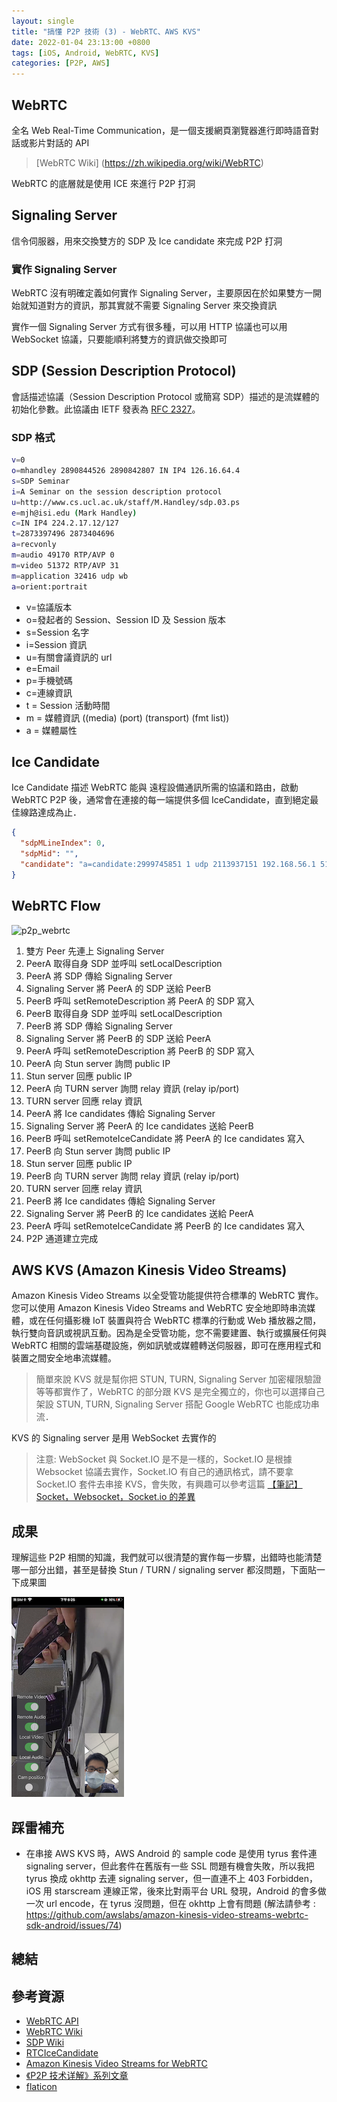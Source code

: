 ```yaml
---
layout: single
title: "搞懂 P2P 技術 (3) - WebRTC、AWS KVS"
date: 2022-01-04 23:13:00 +0800
tags: [iOS, Android, WebRTC, KVS]
categories: [P2P, AWS]
---
```


## WebRTC

全名 Web Real-Time Communication，是一個支援網頁瀏覽器進行即時語音對話或影片對話的 API

> [WebRTC Wiki] (<https://zh.wikipedia.org/wiki/WebRTC>)

WebRTC 的底層就是使用 ICE 來進行 P2P 打洞

## Signaling Server

信令伺服器，用來交換雙方的 SDP 及 Ice candidate 來完成 P2P 打洞

### 實作 Signaling Server

WebRTC 沒有明確定義如何實作 Signaling Server，主要原因在於如果雙方一開始就知道對方的資訊，那其實就不需要 Signaling Server 來交換資訊

實作一個 Signaling Server 方式有很多種，可以用 HTTP 協議也可以用 WebSocket 協議，只要能順利將雙方的資訊做交換即可

## SDP (Session Description Protocol)

會話描述協議（Session Description Protocol 或簡寫 SDP）描述的是流媒體的初始化參數。此協議由 IETF 發表為 [RFC 2327](https://datatracker.ietf.org/doc/html/rfc2327)。

### SDP 格式

```bash
v=0
o=mhandley 2890844526 2890842807 IN IP4 126.16.64.4
s=SDP Seminar
i=A Seminar on the session description protocol
u=http://www.cs.ucl.ac.uk/staff/M.Handley/sdp.03.ps
e=mjh@isi.edu (Mark Handley)
c=IN IP4 224.2.17.12/127
t=2873397496 2873404696
a=recvonly
m=audio 49170 RTP/AVP 0
m=video 51372 RTP/AVP 31
m=application 32416 udp wb
a=orient:portrait
```

- v=協議版本
- o=發起者的 Session、Session ID 及 Session 版本
- s=Session 名字
- i=Session 資訊
- u=有關會議資訊的 url
- e=Email
- p=手機號碼
- c=連線資訊
- t = Session 活動時間
- m = 媒體資訊 ((media) (port) (transport) (fmt list))
- a = 媒體屬性

## Ice Candidate

Ice Candidate 描述 WebRTC 能與 遠程設備通訊所需的協議和路由，啟動 WebRTC P2P 後，通常會在連接的每一端提供多個 IceCandidate，直到絕定最佳線路達成為止．

```json
{
  "sdpMLineIndex": 0,
  "sdpMid": "",
  "candidate": "a=candidate:2999745851 1 udp 2113937151 192.168.56.1 51411 typ host generation 0"
}
```

## WebRTC Flow

![p2p_webrtc](/blog/assets/images/p2p_webrtc.png)

1. 雙方 Peer 先連上 Signaling Server
2. PeerA 取得自身 SDP 並呼叫 setLocalDescription
3. PeerA 將 SDP 傳給 Signaling Server
4. Signaling Server 將 PeerA 的 SDP 送給 PeerB
5. PeerB 呼叫 setRemoteDescription 將 PeerA 的 SDP 寫入
6. PeerB 取得自身 SDP 並呼叫 setLocalDescription
7. PeerB 將 SDP 傳給 Signaling Server
8. Signaling Server 將 PeerB 的 SDP 送給 PeerA
9. PeerA 呼叫 setRemoteDescription 將 PeerB 的 SDP 寫入
10. PeerA 向 Stun server 詢問 public IP
11. Stun server 回應 public IP
12. PeerA 向 TURN server 詢問 relay 資訊 (relay ip/port)
13. TURN server 回應 relay 資訊
14. PeerA 將 Ice candidates 傳給 Signaling Server
15. Signaling Server 將 PeerA 的 Ice candidates 送給 PeerB
16. PeerB 呼叫 setRemoteIceCandidate 將 PeerA 的 Ice candidates 寫入
17. PeerB 向 Stun server 詢問 public IP
18. Stun server 回應 public IP
19. PeerB 向 TURN server 詢問 relay 資訊 (relay ip/port)
20. TURN server 回應 relay 資訊
21. PeerB 將 Ice candidates 傳給 Signaling Server
22. Signaling Server 將 PeerB 的 Ice candidates 送給 PeerA
23. PeerA 呼叫 setRemoteIceCandidate 將 PeerB 的 Ice candidates 寫入
24. P2P 通道建立完成

## AWS KVS (Amazon Kinesis Video Streams)

Amazon Kinesis Video Streams 以全受管功能提供符合標準的 WebRTC 實作。您可以使用 Amazon Kinesis Video Streams and WebRTC 安全地即時串流媒體，或在任何攝影機 IoT 裝置與符合 WebRTC 標準的行動或 Web 播放器之間，執行雙向音訊或視訊互動。因為是全受管功能，您不需要建置、執行或擴展任何與 WebRTC 相關的雲端基礎設施，例如訊號或媒體轉送伺服器，即可在應用程式和裝置之間安全地串流媒體。

> 簡單來說 KVS 就是幫你把 STUN, TURN, Signaling Server 加密權限驗證等等都實作了，WebRTC 的部分跟 KVS 是完全獨立的，你也可以選擇自己架設 STUN, TURN, Signaling Server 搭配 Google WebRTC 也能成功串流．

KVS 的 Signaling server 是用 WebSocket 去實作的

> 注意: WebSocket 與 Socket.IO 是不是一樣的，Socket.IO 是根據 Websocket 協議去實作，Socket.IO 有自己的通訊格式，請不要拿 Socket.IO 套件去串接 KVS，會失敗，有興趣可以參考這篇 [【筆記】Socket，Websocket，Socket.io 的差異](https://leesonhsu.blogspot.com/2018/07/socketwebsocketsocketio.html)

## 成果

理解這些 P2P 相關的知識，我們就可以很清楚的實作每一步驟，出錯時也能清楚哪一部分出錯，甚至是替換 Stun / TURN / signaling server 都沒問題，下面貼一下成果圖

![ios_webrtc](/assets/images/ios_webrtc.png)

## 踩雷補充

- 在串接 AWS KVS 時，AWS Android 的 sample code 是使用 tyrus 套件連 signaling server，但此套件在舊版有一些 SSL 問題有機會失敗，所以我把 tyrus 換成 okhttp 去連 signaling server，但一直連不上 403 Forbidden，iOS 用 starscream 連線正常，後來比對兩平台 URL 發現，Android 的會多做一次 url encode，在 tyrus 沒問題，但在 okhttp 上會有問題 (解法請參考 : <https://github.com/awslabs/amazon-kinesis-video-streams-webrtc-sdk-android/issues/74>)

## 總結

## 參考資源

- [WebRTC API](https://developer.mozilla.org/zh-TW/docs/Web/API/WebRTC_API)
- [WebRTC Wiki](https://zh.wikipedia.org/wiki/WebRTC)
- [SDP Wiki](https://zh.wikipedia.org/wiki/%E4%BC%9A%E8%AF%9D%E6%8F%8F%E8%BF%B0%E5%8D%8F%E8%AE%AE)
- [RTCIceCandidate](https://developer.mozilla.org/en-US/docs/Web/API/RTCIceCandidate)
- [Amazon Kinesis Video Streams for WebRTC](https://docs.aws.amazon.com/zh_tw/kinesisvideostreams-webrtc-dg/latest/devguide/what-is-kvswebrtc.html)
- [《P2P 技术详解》系列文章](http://www.52im.net/thread-50-1-1.html)
- [flaticon](https://www.flaticon.com/)
